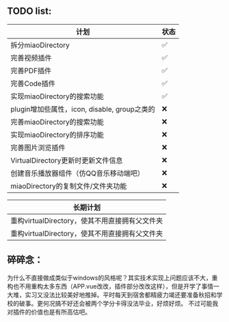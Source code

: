 ## TODO list:

| 计划 | 状态 |
|---|---|
| 拆分miaoDirectory | ✅ |
| 完善视频插件 | ✅ |
| 完善PDF插件 | ✅ |
| 完善Code插件 | ✅ |
| 实现miaoDirectory的搜索功能 | ✅ |
| plugin增加些属性，icon, disable, group之类的 | ❌ |
| 完善miaoDirectory的搜索功能 | ❌ |
| 实现miaoDirectory的排序功能 | ❌ |
| 完善图片浏览插件 | ❌ |
| VirtualDirectory更新时更新文件信息 | ❌ |
| 创建音乐播放器组件（仿QQ音乐移动端吧） | ❌ |
| miaoDirectory的复制文件/文件夹功能 | ❌ |


| 长期计划 |
|---|
| 重构virtualDirectory，使其不用直接拥有父文件夹 |
| 重构virtualDirectory，使其不用直接拥有父文件夹 |

## 碎碎念：

为什么不直接做成类似于windows的风格呢？其实技术实现上问题应该不大，重构也不用重构太多东西（APP.vue改改，插件部分改改这样），但是开学了事情一大堆，实习又没法比较美好地推掉。平时每天到宿舍都精疲力竭还要准备秋招和学校的破事。更何况搞不好还会被两个学分卡得没法毕业，好烦好烦。
不过可能我对插件的价值也是有所高估吧。